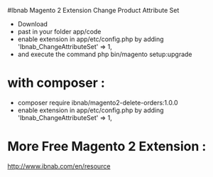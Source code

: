 #Ibnab Magento 2 Extension Change Product Attribute Set
  * Download
  * past in your folder app/code
  * enable extension in app/etc/config.php by adding 'Ibnab_ChangeAttributeSet' => 1,
  * and execute the command php bin/magento setup:upgrade

with composer :
=======
  * composer require ibnab/magento2-delete-orders:1.0.0
  * enable extension in app/etc/config.php by adding 'Ibnab_ChangeAttributeSet' => 1,

More Free Magento 2 Extension :
=======
http://www.ibnab.com/en/resource
